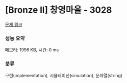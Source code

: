 # [Bronze II] 창영마을 - 3028 

[문제 링크](https://www.acmicpc.net/problem/3028) 

### 성능 요약

메모리: 1996 KB, 시간: 0 ms

### 분류

구현(implementation), 시뮬레이션(simulation), 문자열(string)

